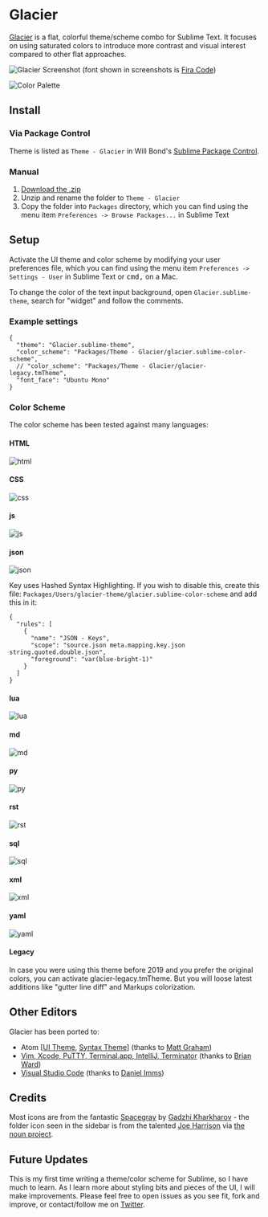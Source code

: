 # Glacier

[Glacier](http://glaciertheme.com) is a flat, colorful theme/scheme combo for Sublime Text. It focuses on using saturated colors to introduce more contrast and visual interest compared to other flat approaches.

![Glacier Screenshot](screenshots/glacier.png)
(font shown in screenshots is [Fira Code](https://github.com/tonsky/FiraCode))

![Color Palette](colors/color-palette.png)

## Install

### Via Package Control

Theme is listed as `Theme - Glacier` in Will Bond's [Sublime Package Control](https://sublime.wbond.net).

### Manual

1. [Download the .zip](https://github.com/joeyfigaro/glacier-theme/archive/master.zip)
2. Unzip and rename the folder to `Theme - Glacier`
3. Copy the folder into `Packages` directory, which you can find using the menu item `Preferences -> Browse Packages...` in Sublime Text

## Setup

Activate the UI theme and color scheme by modifying your user preferences file, which you can find using the menu item `Preferences -> Settings - User` in Sublime Text or <kbd>cmd</kbd><kbd>,</kbd> on a Mac.

To change the color of the text input background, open `Glacier.sublime-theme`, search for "widget" and follow the comments.

### Example settings
```
{
  "theme": "Glacier.sublime-theme",
  "color_scheme": "Packages/Theme - Glacier/glacier.sublime-color-scheme",
  // "color_scheme": "Packages/Theme - Glacier/glacier-legacy.tmTheme",
  "font_face": "Ubuntu Mono"
}
```

### Color Scheme

The color scheme has been tested against many languages:

#### HTML
![html](screenshots/html.png)

#### CSS
![css](screenshots/css.png)

#### js
![js](screenshots/js.png)

#### json
![json](screenshots/json.png)

Key uses Hashed Syntax Highlighting. If you wish to disable this, create this file: `Packages/Users/glacier-theme/glacier.sublime-color-scheme` and add this in it:

    {
      "rules": [
        {
          "name": "JSON - Keys",
          "scope": "source.json meta.mapping.key.json string.quoted.double.json",
          "foreground": "var(blue-bright-1)"
        }
      ]
    }


#### lua
![lua](screenshots/lua.png)

#### md
![md](screenshots/md.png)

#### py
![py](screenshots/py.png)

#### rst
![rst](screenshots/rst.png)

#### sql
![sql](screenshots/sql.png)

#### xml
![xml](screenshots/xml.png)

#### yaml
![yaml](screenshots/yaml.png)

#### Legacy

In case you were using this theme before 2019 and you prefer the original colors, you can activate glacier-legacy.tmTheme. But you will loose latest additions like "gutter line diff" and Markups colorization.

## Other Editors

Glacier has been ported to:

- Atom \[[UI Theme](https://github.com/mattgraham/glacier-ui-atom), [Syntax Theme](https://github.com/mattgraham/glacier-syntax-atom)\] (thanks to [Matt Graham](https://github.com/mattgraham))
- [Vim, Xcode, PuTTY, Terminal.app, IntelliJ, Terminator](https://github.com/NSBrianWard/Glacier-Remixes) (thanks to [Brian Ward](https://github.com/NSBrianWard))
- [Visual Studio Code](https://github.com/Tyriar/vscode-theme-glacier) (thanks to [Daniel Imms](https://github.com/Tyriar))

## Credits

Most icons are from the fantastic [Spacegray](https://github.com/kkga/spacegray) by [Gadzhi Kharkharov](https://github.com/kkga/) - the folder icon seen in the sidebar is from the talented [Joe Harrison](http://thenounproject.com/joe_harrison/) via [the noun project](http://thenounproject.com/).

## Future Updates

This is my first time writing a theme/color scheme for Sublime, so I have much to learn. As I learn more about styling bits and pieces of the UI, I will make improvements. Please feel free to open issues as you see fit, fork and improve, or contact/follow me on [Twitter](http://twitter.com/joeyfigaro).
